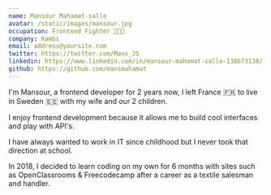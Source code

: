 ```yaml
---
name: Mansour Mahamat-salle
avatar: /static/images/mansour.jpg
occupation: Frontend Fighter 👨🏿‍🎨
company: Kambi
email: address@yoursite.com
twitter: https://twitter.com/Mans_JS
linkedin: https://www.linkedin.com/in/mansour-mahamat-salle-138b73138/
github: https://github.com/mansmahamat
---
```


I'm Mansour, a frontend developer for 2 years now, I left France 🇫🇷 to live in Sweden 🇸🇪 with my wife and our 2 children.

I enjoy frontend development because it allows me to build cool interfaces and play with API's.

I have always wanted to work in IT since childhood but I never took that direction at school.

In 2018, I decided to learn coding on my own for 6 months with sites such as OpenClassrooms & Freecodecamp after a career as a textile salesman and handler.
